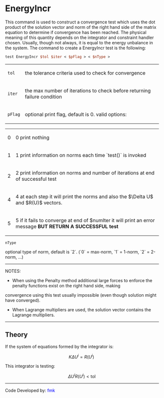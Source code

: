 # EnergyIncr

<p>This command is used to construct a convergence test which uses the
dot product of the solution vector and norm of the right hand side of
the matrix equation to determine if convergence has been reached. The
physical meaning of this quantity depends on the integrator and
constraint handler chosen. Usually, though not always, it is equal to
the energy unbalance in the system. The command to create a EnergyIncr
test is the following:</p>

```tcl
test EnergyIncr $tol $iter < $pFlag > < $nType >
```

<table>
<tbody>
<tr class="odd">
<td><p><code class="parameter-table-variable">tol</code></p></td>
<td><p>the tolerance criteria used to check for convergence</p></td>
</tr>
<tr class="even">
<td><p><code class="parameter-table-variable">iter</code></p></td>
<td><p>the max number of iterations to check before returning failure
condition</p></td>
</tr>
<tr class="odd">
<td><p><code class="parameter-table-variable">pFlag</code></p></td>
<td><p>optional print flag, default is 0. valid options:</p></td>
<!-- </tr> --><table>
  <tr class="even">
  <td>0</td>
  <td><p>0 print nothing</p></td>
  </tr>
  <tr class="odd">
  <td>1</td>
  <td><p>1 print information on norms each time `test()` is invoked</p></td>
  </tr>
  <tr class="even">
  <td>2</td>
  <td><p>2 print information on norms and number of iterations at end of
  successful test</p></td>
  </tr>
  <tr class="odd">
  <td>4</td>
  <td><p>4 at each step it will print the norms and also the
  $\Delta U$ and $R(U)$ vectors.</p></td>
  </tr>
  <tr class="even">
  <td>5</td>
  <td><p>5 if it fails to converge at end of $numIter it will print an
  error message <strong>BUT RETURN A SUCCESSFUL test</strong></p></td>
  </tr>
</table>

<tr class="odd">
<td><p><code class="parameter-table-variable">nType</code></p></td>
<td><p>optional type of norm, default is `2`. (`0` = max-norm, `1` = 1-norm, `2` = 2-norm, ...)</p></td>
</tr>
</tbody>
</table>
<hr />
<p>NOTES:</p>
<ul>
<li>When using the Penalty method additional large forces to enforce the
penalty functions exist on the right hand side, making</li>
</ul>
<p>convergence using this test usually impossible (even though solution
might have converged).</p>
<ul>
<li>When Lagrange multipliers are used, the solution vector contains the
Lagrange multipliers.</li>
</ul>
<hr />

## Theory

<p>If the system of equations formed by the integrator is:</p>

$$K \Delta U^i = R(U^i)\,\!$$


<p>This integrator is testing:</p>

$$ \Delta U^i R(U^i) < \text{tol} \!$$


<hr />
<p>Code Developed by: <span style="color:blue"> fmk
</span></p>
